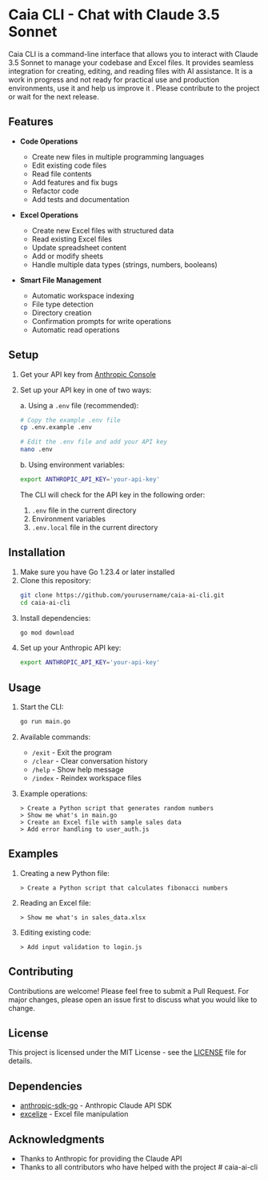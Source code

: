 # Caia CLI - Chat with Claude 3.5 Sonnet

Caia CLI is a  command-line interface that allows you to interact with Claude 3.5 Sonnet to manage your codebase and Excel files. It provides seamless integration for creating, editing, and reading files with AI assistance. It is a work in progress and not ready for practical use and production environments, use it and help us improve it . Please contribute to the project or wait for the next release.

## Features

- **Code Operations**
  - Create new files in multiple programming languages
  - Edit existing code files
  - Read file contents
  - Add features and fix bugs
  - Refactor code
  - Add tests and documentation

- **Excel Operations**
  - Create new Excel files with structured data
  - Read existing Excel files
  - Update spreadsheet content
  - Add or modify sheets
  - Handle multiple data types (strings, numbers, booleans)

- **Smart File Management**
  - Automatic workspace indexing
  - File type detection
  - Directory creation
  - Confirmation prompts for write operations
  - Automatic read operations

## Setup

1. Get your API key from [Anthropic Console](https://console.anthropic.com/)

2. Set up your API key in one of two ways:

   a. Using a `.env` file (recommended):
   ```bash
   # Copy the example .env file
   cp .env.example .env
   
   # Edit the .env file and add your API key
   nano .env
   ```

   b. Using environment variables:
   ```bash
   export ANTHROPIC_API_KEY='your-api-key'
   ```

   The CLI will check for the API key in the following order:
   1. `.env` file in the current directory
   2. Environment variables
   3. `.env.local` file in the current directory

## Installation

1. Make sure you have Go 1.23.4 or later installed
2. Clone this repository:
   ```bash
   git clone https://github.com/yourusername/caia-ai-cli.git
   cd caia-ai-cli
   ```
3. Install dependencies:
   ```bash
   go mod download
   ```
4. Set up your Anthropic API key:
   ```bash
   export ANTHROPIC_API_KEY='your-api-key'
   ```

## Usage

1. Start the CLI:
   ```bash
   go run main.go
   ```

2. Available commands:
   - `/exit` - Exit the program
   - `/clear` - Clear conversation history
   - `/help` - Show help message
   - `/index` - Reindex workspace files

3. Example operations:
   ```
   > Create a Python script that generates random numbers
   > Show me what's in main.go
   > Create an Excel file with sample sales data
   > Add error handling to user_auth.js
   ```

## Examples

1. Creating a new Python file:
   ```
   > Create a Python script that calculates fibonacci numbers
   ```

2. Reading an Excel file:
   ```
   > Show me what's in sales_data.xlsx
   ```

3. Editing existing code:
   ```
   > Add input validation to login.js
   ```

## Contributing

Contributions are welcome! Please feel free to submit a Pull Request. For major changes, please open an issue first to discuss what you would like to change.

## License

This project is licensed under the MIT License - see the [LICENSE](LICENSE) file for details.

## Dependencies

- [anthropic-sdk-go](https://github.com/anthropics/anthropic-sdk-go) - Anthropic Claude API SDK
- [excelize](https://github.com/xuri/excelize) - Excel file manipulation

## Acknowledgments

- Thanks to Anthropic for providing the Claude API
- Thanks to all contributors who have helped with the project # caia-ai-cli
